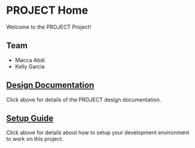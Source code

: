 # PROJECT Home

Welcome to the PROJECT Project!

## Team

* Macca Abdi
* Kelly Garcia

## [Design Documentation](DesignDoc)

Click above for details of the PROJECT design documentation.

## [Setup Guide](SetupGuide)

Click above for details about how to setup your development environment to work on this project.
